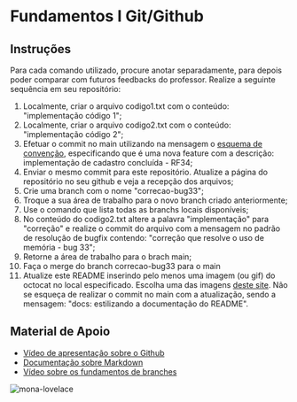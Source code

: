 # Fundamentos I Git/Github

## Instruções

Para cada comando utilizado, procure anotar separadamente, para depois poder comparar com futuros feedbacks do professor. Realize a seguinte sequência em seu repositório:

1. Localmente, criar o arquivo codigo1.txt com o conteúdo: "implementação código 1";
2. Localmente, criar o arquivo codigo2.txt com o conteúdo: "implementação código 2";
3. Efetuar o commit no main utilizando na mensagem o [esquema de convenção](https://www.conventionalcommits.org/en/v1.0.0), especificando que é uma nova feature com a descrição: implementação de cadastro concluída - RF34;
4. Enviar o mesmo commit para este repositório. Atualize a página do repositório no seu github e veja a recepção dos arquivos;
5. Crie uma branch com o nome "correcao-bug33";
6. Troque a sua área de trabalho para o novo branch criado anteriormente;
7. Use o comando que lista todas as branchs locais disponíveis;
8. No conteúdo do codigo2.txt altere a palavra "implementação" para "correção" e realize o commit do arquivo com a mensagem no padrão de resolução de bugfix contendo: "correção que resolve o uso de memória - bug 33";
9. Retorne a área de trabalho para o brach main;
10. Faça o merge do branch correcao-bug33 para o main
11. Atualize este README inserindo pelo menos uma imagem (ou gif) do octocat no local especificado. Escolha uma das imagens [deste site](https://octodex.github.com/). Não se esqueça de realizar o commit no main com a atualização, sendo a mensagem: "docs: estilizando a documentação do README".


## Material de Apoio
- [Vídeo de apresentação sobre o Github](https://www.youtube.com/watch?v=w3jLJU7DT5E&feature=youtu.be)
- [Documentação sobre Markdown](https://docs.github.com/pt/get-started/writing-on-github/getting-started-with-writing-and-formatting-on-github/basic-writing-and-formatting-syntax)
- [Vídeo sobre os fundamentos de branches](https://www.youtube.com/watch?v=H5GJfcp3p4Q)


![mona-lovelace](https://user-images.githubusercontent.com/94203478/172159434-b2c24199-ba35-43e7-974b-522ff20f7150.jpg)

